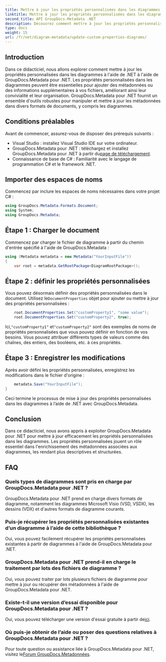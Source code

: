 ```yaml
---
title: Mettre à jour les propriétés personnalisées dans les diagrammes à l'aide de .NET
linktitle: Mettre à jour les propriétés personnalisées dans les diagrammes à l'aide de .NET
second_title: API GroupDocs.Metadata .NET
description: Découvrez comment mettre à jour les propriétés personnalisées dans les diagrammes à l'aide de .NET avec GroupDocs.Metadata pour .NET. Améliorez facilement les métadonnées.
type: docs
weight: 15
url: /fr/net/diagram-metadata/update-custom-properties-diagrams/
---
```

## Introduction
Dans ce didacticiel, nous allons explorer comment mettre à jour les propriétés personnalisées dans les diagrammes à l'aide de .NET à l'aide de GroupDocs.Metadata pour .NET. Les propriétés personnalisées dans les diagrammes peuvent être essentielles pour ajouter des métadonnées ou des informations supplémentaires à vos fichiers, améliorant ainsi leur convivialité et leur organisation. GroupDocs.Metadata pour .NET fournit un ensemble d'outils robustes pour manipuler et mettre à jour les métadonnées dans divers formats de documents, y compris les diagrammes.
## Conditions préalables
Avant de commencer, assurez-vous de disposer des prérequis suivants :
- Visual Studio : installez Visual Studio IDE sur votre ordinateur.
-  GroupDocs.Metadata pour .NET : téléchargez et installez GroupDocs.Metadata pour .NET à partir du[page de téléchargement](https://releases.groupdocs.com/metadata/net/).
- Connaissance de base de C# : Familiarité avec le langage de programmation C# et le framework .NET.

## Importer des espaces de noms
Commencez par inclure les espaces de noms nécessaires dans votre projet C# :
```csharp
using GroupDocs.Metadata.Formats.Document;
using System;
using GroupDocs.Metadata;
```
## Étape 1 : Charger le document
Commencez par charger le fichier de diagramme à partir du chemin d'entrée spécifié à l'aide de GroupDocs.Metadata :
```csharp
using (Metadata metadata = new Metadata("YourInputFile"))
{
    var root = metadata.GetRootPackage<DiagramRootPackage>();
```
## Étape 2 : définir les propriétés personnalisées
 Vous pouvez désormais définir des propriétés personnalisées dans le document. Utilisez le`DocumentProperties` objet pour ajouter ou mettre à jour des propriétés personnalisées :
```csharp
    root.DocumentProperties.Set("customProperty1", "some value");
    root.DocumentProperties.Set("customProperty2", true);
```
 Ici,`"customProperty1"` et`"customProperty2"` sont des exemples de noms de propriétés personnalisées que vous pouvez définir en fonction de vos besoins. Vous pouvez attribuer différents types de valeurs comme des chaînes, des entiers, des booléens, etc. à ces propriétés.
## Étape 3 : Enregistrer les modifications
Après avoir défini les propriétés personnalisées, enregistrez les modifications dans le fichier d'origine :
```csharp
    metadata.Save("YourInputFile");
}
```
Ceci termine le processus de mise à jour des propriétés personnalisées dans les diagrammes à l’aide de .NET avec GroupDocs.Metadata.

## Conclusion
Dans ce didacticiel, nous avons appris à exploiter GroupDocs.Metadata pour .NET pour mettre à jour efficacement les propriétés personnalisées dans les diagrammes. Les propriétés personnalisées jouent un rôle essentiel dans l'enrichissement des métadonnées associées aux diagrammes, les rendant plus descriptives et structurées.

## FAQ
### Quels types de diagrammes sont pris en charge par GroupDocs.Metadata pour .NET ?
GroupDocs.Metadata pour .NET prend en charge divers formats de diagramme, notamment les diagrammes Microsoft Visio (VSD, VSDX), les dessins (VDX) et d'autres formats de diagramme courants.
### Puis-je récupérer les propriétés personnalisées existantes d’un diagramme à l’aide de cette bibliothèque ?
Oui, vous pouvez facilement récupérer les propriétés personnalisées existantes à partir de diagrammes à l'aide de GroupDocs.Metadata pour .NET.
### GroupDocs.Metadata pour .NET prend-il en charge le traitement par lots des fichiers de diagramme ?
Oui, vous pouvez traiter par lots plusieurs fichiers de diagramme pour mettre à jour ou récupérer des métadonnées à l'aide de GroupDocs.Metadata pour .NET.
### Existe-t-il une version d’essai disponible pour GroupDocs.Metadata pour .NET ?
 Oui, vous pouvez télécharger une version d'essai gratuite à partir de[ici](https://releases.groupdocs.com/).
### Où puis-je obtenir de l’aide ou poser des questions relatives à GroupDocs.Metadata pour .NET ?
 Pour toute question ou assistance liée à GroupDocs.Metadata pour .NET, visitez le[Forum GroupDocs.Metadonnées](https://forum.groupdocs.com/c/metadata/14).